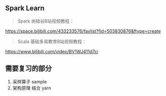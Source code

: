 ## Spark Learn

> Spark 尚硅谷B站视频教程：

https://space.bilibili.com/433233576/favlist?fid=503830876&ftype=create


> Scala 基础多易教育B站视频教程：

https://www.bilibili.com/video/BV1WJ411d7ci

## 需要复习的部分
1. 采样算子 sample
2. 架构原理 结合 yarn